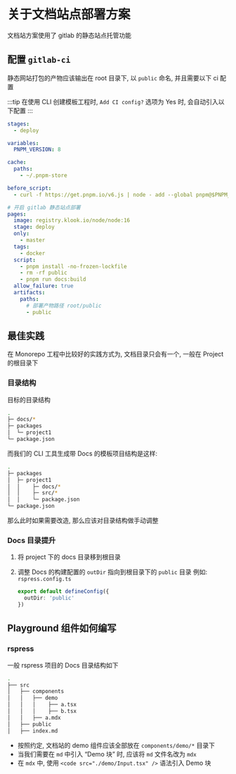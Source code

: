 # 关于文档站点部署方案

文档站方案使用了 gitlab 的静态站点托管功能

## 配置 `gitlab-ci`

静态网站打包的产物应该输出在 root 目录下, 以 `public` 命名, 并且需要以下 ci 配置

:::tip
在使用 CLI 创建模板工程时, `Add CI config?` 选项为 Yes 时, 会自动引入以下配置
:::

```yaml
stages:
  - deploy

variables:
  PNPM_VERSION: 8

cache:
  paths:
    - ~/.pnpm-store

before_script:
  - curl -f https://get.pnpm.io/v6.js | node - add --global pnpm@$PNPM_VERSION

# 开启 gitlab 静态站点部署
pages:
  image: registry.klook.io/node/node:16
  stage: deploy
  only:
    - master
  tags:
    - docker
  script:
    - pnpm install -no-frozen-lockfile
    - rm -rf public
    - pnpm run docs:build
  allow_failure: true
  artifacts:
    paths:
      # 部署产物路径 root/public
      - public
```

## 最佳实践

在 Monorepo 工程中比较好的实践方式为, 文档目录只会有一个, 一般在 Project 的根目录下

### 目录结构

目标的目录结构

```bash
.
├─ docs/*
├─ packages
│  └─ project1
└─ package.json
```

而我们的 CLI 工具生成带 Docs 的模板项目结构是这样:

```bash
.
├─ packages
│  ├─ project1
│  │    ├─ docs/*
│  │    ├─ src/*
│  │    └─ package.json
└─ package.json
```

那么此时如果需要改造, 那么应该对目录结构做手动调整

### Docs 目录提升

1. 将 project 下的 docs 目录移到根目录

2. 调整 Docs 的构建配置的 `outDir` 指向到根目录下的 `public` 目录
   例如: `rspress.config.ts`
   ```ts
   export default defineConfig({
     outDir: 'public'
   })
   ```

## Playground 组件如何编写

### rspress

一般 rspress 项目的 Docs 目录结构如下

```bash
.
├── src
│   ├── components
│   │   ├── demo
│   │   │    ├── a.tsx
│   │   │    ├── b.tsx
│   │   ├── a.mdx
│   ├── public
│   ├── index.md
```

- 按照约定, 文档站的 demo 组件应该全部放在 `components/demo/*` 目录下
- 当我们需要在 `md` 中引入 “Demo 块” 时, 应该将 `md` 文件名改为 `mdx`
- 在 `mdx` 中, 使用 `<code src="./demo/Input.tsx" />` 语法引入 Demo 块
